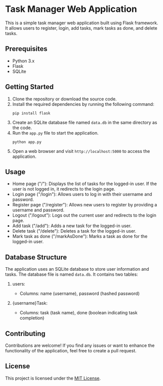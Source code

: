 # Task Manager Web Application

This is a simple task manager web application built using Flask framework. It allows users to register, login, add tasks, mark tasks as done, and delete tasks.

## Prerequisites

- Python 3.x
- Flask
- SQLite

## Getting Started

1. Clone the repository or download the source code.
2. Install the required dependencies by running the following command:
   ```
   pip install flask
   ```
3. Create an SQLite database file named `data.db` in the same directory as the code.
4. Run the `app.py` file to start the application.
   ```
   python app.py
   ```
5. Open a web browser and visit `http://localhost:5000` to access the application.

## Usage

- Home page ("/"): Displays the list of tasks for the logged-in user. If the user is not logged in, it redirects to the login page.
- Login page ("/login"): Allows users to log in with their username and password.
- Register page ("/register"): Allows new users to register by providing a username and password.
- Logout ("/logout"): Logs out the current user and redirects to the login page.
- Add task ("/add"): Adds a new task for the logged-in user.
- Delete task ("/delete"): Deletes a task for the logged-in user.
- Mark task as done ("/markAsDone"): Marks a task as done for the logged-in user.

## Database Structure

The application uses an SQLite database to store user information and tasks. The database file is named `data.db`. It contains two tables:

1. users:
   - Columns: name (username), password (hashed password)

2. {username}Task:
   - Columns: task (task name), done (boolean indicating task completion)

## Contributing

Contributions are welcome! If you find any issues or want to enhance the functionality of the application, feel free to create a pull request.

## License

This project is licensed under the [MIT License](LICENSE).
